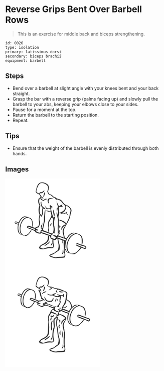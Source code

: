 # Reverse Grips Bent Over Barbell Rows
> This is an exercise for middle back and biceps strengthening.

``` 
id: 0026 
type: isolation 
primary: latissimus dorsi 
secondary: biceps brachii 
equipment: barbell 
``` 

## Steps

 - Bend over a barbell at slight angle with your knees bent and your back straight.
 - Grasp the bar with a reverse grip (palms facing up) and slowly pull the barbell to your abs, keeping your elbows close to your sides.
 - Pause for a moment at the top.
 - Return the barbell to the starting position.
 - Repeat.

## Tips

 - Ensure that the weight of the barbell is evenly distributed through both hands.

## Images

<svg width="227pt" height="300" viewBox="0 0 227 225" xmlns="http://www.w3.org/2000/svg"><g fill="#FFF"><path d="M0 0h227v225H0V0m80.58 11.54c-5.56 5.33-6.25 13.42-7.79 20.53 2.23 3.39 6.13 4.83 9.56 6.66.68 1.52 1.36 3.03 2.04 4.55-.82 1.28-1.63 2.56-2.44 3.85-.51.19-1.53.56-2.04.75-1.87 5.01-1.56 11.22 1.78 15.54-.31 3.59-2.16 6.89-2 10.54-.14 4.14.38 8.36 2.16 12.14-.48 3.28-1.18 6.53-1.46 9.83-.62 5.05 1.43 10.14.06 15.15-1.6 3.86-6.07 4.78-9.38 6.66-3.78-1.04-7.38-2.66-11.12-3.86-1.9-.55-3.91-1.67-5.92-.88-1.04.77-1.85 1.78-2.72 2.73.53.82 1.05 1.65 1.58 2.47 4.37 1.72 8.81 3.27 13.2 4.96 2.36 1.17 5.43 2.08 6.05 5.02 1.13.48 2.26.96 3.39 1.45 2.53 1.81 5.72 1.76 8.69 2.02l1.76-1.56c5.99 2.1 11.91 4.45 18.01 6.25 2.85 1.29 4.19 4.02 4.65 7.01 1.41.53 2.82 1.04 4.24 1.54 0 3.52-.74 7.18.5 10.58.89 2.42 1.32 4.96 1.56 7.53-.68.38-2.04 1.14-2.72 1.51-5.96-1.22-12.51-1.45-17.68 2.29l.58-1.56c-2.31 4.24-7.73.59-11.09-.12-.01-2.43 1.48-4.56 3.88-5.1 6.01-2.79 13.07-5.79 15.74-12.36 1.39-2.99.53-6.41.98-9.58-.71-.68-1.44-1.34-2.19-1.97-.28 4.32-.37 8.92-2.49 12.83-3.28 4.25-8.22 6.73-12.96 9.02-2.91 1.14-4.31 4.1-6.35 6.24.62 1.31 1.25 2.61 1.9 3.91 2.76.36 5.54 1.05 8.35.74 4.77-.51 9.31-2.53 14.16-2.49 2.66-.16 5.42.48 8.01-.36 1.93-.52 2.97-2.38 4.2-3.79-1.87-5.19-2.31-10.68-1.96-16.16 1.27.48 2.54.97 3.8 1.46 1.76-1.65 3.58-3.25 5.46-4.75.87 4.4 1.53 8.83 2.55 13.2 1.32 5.12.02 10.4-1.6 15.28-3.1 1.95-6.19 3.97-8.66 6.71-4.26 1.22-8.86 2.32-11.8 5.93 1.33 1.26 2.47 2.94 4.31 3.52 4.76 1.54 9.78 3.48 14.86 2.43 5.91-.87 11.97.04 17.83-1.45.55-1.47 1.29-2.88 1.67-4.41.22-3.42-1.48-6.58-1.49-9.98-.07-2.16-.06-4.32-.17-6.48.37-.24 1.12-.71 1.49-.95.56-8.93 1.06-18.71 6.67-26.12-.52-.61-1.02-1.22-1.52-1.84-.69 1.41-1.34 2.83-2.12 4.19-1.45.03-2.76-.65-4.08-1.15-1.1-6.44-3.7-13.05-2.23-19.59 4.66-11.93 14.25-21.89 15.74-35 .49-4.06 2.84-7.79 2.54-11.97-1.84-4.89-5.67-9.15-10.57-11.07-1.82-.88-3.87-1.31-5.53-2.49-3.76-3.17-5.89-7.91-9.91-10.8-3.05-1.45-6.3-2.41-9.55-3.29-1.57-1.78-3.65-2.86-5.91-3.51-2.83-.91-4.06-4.09-6.78-5.19-1.89-.84-3.84-1.5-5.77-2.21-.78-1.86-1.51-3.73-2.22-5.61 1.85-5.14 3.29-11.23-.15-16.06-5.66-4.96-14.91-8.12-21.58-3.31M44.46 90.66c-6.13 2.34-9.99 8.23-12.27 14.12-2.83-1.28-5.88-3.11-9.08-1.91 2.47 1.92 5.75 2.13 8.65 3.03-.24.63-.71 1.9-.94 2.53-2.24-.73-4.41-1.66-6.6-2.51l.76-1.38c-.77.12-2.31.34-3.08.45 1.33 3.64 5.77 3.57 8.81 4.96-1.72 5.4-1.28 11.22-.12 16.68 1.34 3.33 3.84 7.38 7.94 7.13 2.77 2.01 6.16 2.84 9.5 3.36 3.9.03 7.05-2.74 9.34-5.64 2.24-2.82 5.38-5.64 5.04-9.59-2.8 3.39-4.51 7.69-8.07 10.41-2.58 2.07-5.93 2.61-8.85 4.02-4.43-2.16-8.22-6.3-8.91-11.31-.55-4.3-.44-8.71.62-12.93 1.92-8.22 7.13-16.68 15.95-18.55 3.12.97 6.96 1.48 8.71 4.62 3.16 4.93 2.46 10.97 2.32 16.52l1.33.13c.49-5.12.82-10.53-1.2-15.39-.97-2.66-3.03-4.85-5.8-5.63-4.55-1.39-9.11-4.57-14.05-3.12m115.48 39.31c-4.35 1.28-7.52 4.73-10.63 7.82.53.64 1.07 1.27 1.61 1.9 3.49-5.69 9.9-9.68 16.7-9.38-3.22 2.27-7.32 3.24-10.06 6.25-4.57 3.83-6.67 9.49-9.09 14.74-2.06 6.37-2.83 13.44-.59 19.87.48 1.59 2.2 2.83 1.9 4.6-3.17-1.13-4.14-5.62-5.83-8.41-.48.63-.95 1.26-1.41 1.9 2.04 2.95 3.87 6.64 7.59 7.71 4.5 1.55 9.06 3.74 13.91 3.6 4.39-.12 6.85-4.19 10.19-6.4 3.53-2.22 5.45-6.07 8.39-8.92 2.56.96 5 2.24 7.62 3.02 2.12-.25 4.62-2.58 3.19-4.82-1.54-3.8-6.21-3.85-9.54-5.05 2.64-7.41 2.38-16.35-2.55-22.76-2.76-2.77-6.89-3.32-10.39-4.75-3.57-.83-7.38-2.14-11.01-.92m-56.92 22.98c-2.79 3.12-7.48 4.2-9.43 8.11 3.61-.79 6.41-3.32 9.39-5.34 1.87-1.19 3.17-3.14 3.5-5.33-1.64-.13-2.36 1.66-3.46 2.56m5.53 6.6c2.77.97 4.43-3.04 4.35-5.3l-1.66.06c-.83 1.78-1.89 3.45-2.69 5.24z"/><path d="M82.41 12.47c4.72-3.53 10.95-1.21 15.3 1.79 3.08 1.75 4.8 5.26 4.81 8.74.23 2.8-1.38 5.24-2.04 7.87.88 2.27 1.69 4.61 2.93 6.72 2.38 1.35 5.24 1.78 7.38 3.57 2.32 1.77 3.96 5.31 7.43 4.36.81 1.73 1.83 3.35 2.94 4.9 1.54-.12 3.09-.21 4.63-.3 4.4 1.7 8.46 4.22 11.02 8.3 2.35 3.75 8.56 6.18 6.71 11.48-1.44 6.39-7.43 9.86-13.26 11.57-1.46.97-1.61-1.17-1.75-2.09-.09-3.72.57-7.44.04-11.16 3.31-.77 6.67-.94 9.99-.09-.69-1.47-2.1-1.98-3.56-2.29.67-1.13 1.35-2.26 1.98-3.41-3.58-.37-6.07 2.47-8.76 4.32-.65-2.13-1.26-4.31-2.59-6.13-1.44-2.71-2.49-5.6-3.3-8.56 1.11 4.52 1.63 9.18 3.27 13.56 2.68 7.16-.52 14.71.74 22.06l-.64-.04c-.54-2.18-1.05-4.37-1.69-6.53l-1.3.1c-.28 6.44 3.28 12.36 3.46 18.78-.65 11.36-.71 22.75-.33 34.13-1.01 1.11-2 2.24-2.98 3.38-2.42-1.27-6-3.69-8.3-1.01 2.34 1.17 4.83 2.19 6.52 4.28-.53.85-1.05 1.71-1.58 2.56-.44.23-1.33.69-1.77.92-2.62-.74-5.14-1.76-7.6-2.91-.46-2.25-.23-4.52.34-6.72 1.3-1.15 4.94-1.14 4.36-3.45-2.2-.7-4.65.05-6.75-1.09-5.98-2.51-12.28-4.2-18.14-6.99 1.34-4.65 1.75-9.49 3.04-14.15 1.04-4.25 2.66-8.49 2.27-12.94-.29-7.14.95-14.26.69-21.35-2.99 4.69-1.78 10.22-3.02 15.37-.54 4.25-.04 8.57-.77 12.8-.84 5.05-2.31 9.98-2.98 15.07l-2.61-.3c1.38-4.03 2.55-8.27 2.14-12.58-.19 1.61-.42 3.21-.65 4.81-3.62 1.86-2.37 6.06-2.8 9.34 1.16.41 2.33.81 3.49 1.22-1.14 1.33-2.5 2.43-3.91 3.46-.54 1.9.17 5.69-2.82 5.38-3.54-.87-7.93-1.67-9.28-5.59 1.88-.21 4.09 1.19 5.77-.02.17-1.98-2.03-2.23-3.35-2.97.21-.65.62-1.95.83-2.6.89-1.5 3.02-1.17 4.48-1.73.94-3.03 1.97-6.04 2.7-9.14.79-3.11-1.26-6-1.24-9.09 0-3.53.91-6.98 1.73-10.38.57.83 1.7 2.51 2.26 3.35 1.9-.39 2.36-2.45 3.07-3.96 2.11-4.41 1.06-9.41 1.26-14.1.65-.5 1.31-.98 1.97-1.46.91.61 2.73 1.82 3.64 2.43.58-4.48-4.79-4.35-6.64-7.34-2.33-3.24-3.23-7.36-2.64-11.29l-1.84.52c-.26 3.89.87 7.67 2.1 11.31.52 1.58 2.07 2.38 3.52 2.96-.74.87-2.3 1.38-2.02 2.78-.16 5.24.72 10.77-2.16 15.48-.23-.68-.67-2.03-.9-2.71-.46-.28-1.38-.84-1.84-1.11-1.92-6.03-.92-12.44.29-18.5.78-2.56-1.12-4.72-1.84-7.03-1.16-3.75-.93-7.95.85-11.48.71.46 1.42.93 2.12 1.4.17.58.49 1.75.65 2.33l2.66-.16c.46.63 1.36 1.89 1.81 2.52.81-.15 2.44-.44 3.25-.59.16-.59.5-1.78.66-2.38 2.11-.3 4.38-.29 6.15-1.66-3.15-1.48-6.78-.33-8.39 2.74-1.85-1.43-5.12-1.71-5.28-4.54l-2.53.04c1.89-5.05 4.75.63 7.57 1.11-.6-1.53-1.34-3.06-2.81-3.92-2.68-1.66-3.92-4.66-5.7-7.11.27-.72.56-1.44.85-2.15 1.69-.29 3.85.49 5.23-.9 1.8-1.69 4.69-3.2 4.44-6.08-1.97 1.28-3.76 2.82-5.44 4.46-1.65.06-3.29.09-4.94.13-.65 1.06-1.31 2.1-1.98 3.14-2.5-1.44-6.41-2.51-6.77-5.9 2-6.09 3.15-13.08 8.15-17.56m10.62 21.36c-.21 3.61-2.02 6.87-2.32 10.46 3.46-2.56 3.96-7.05 4.28-11.02l-1.96.56M102 49.14c-1.64 3.78-.35 8.78 3.11 11.16-.38-1.58-.87-3.12-1.47-4.63.38-1.9.16-4.09 1.36-5.72 2.99-1.92 6.66-2.03 10.06-2.59-4.26-.7-9.67-1.5-13.06 1.78m4.73 13.84c.01 1.45.01 2.9-.01 4.35.42.84 1.26 2.51 1.67 3.35-2.93.15-6.19 1.41-8.97-.14-2.22-2.08-3.22-5.11-5.41-7.22.76 1.83 2.56 3.29 2.47 5.42-.29 2.62 2.57 3.42 4.32 4.56 2.25-.48 4.53-1.02 6.84-1.08 1.12 2 .51 4.33.57 6.49-3.31-1.18-6.74-2-10.18-2.7 2.32 3.35 6.53 3.42 10.16 3.48 1.02 3.08 2.22 6.21 2.2 9.5-1.65 3.43-3.05 7.02-5.37 10.07-3.97 5.42-2.33 12.57-1.71 18.73-.04 3.28-2.37 7.91 1.27 9.93.01-1.96-.03-3.93.25-5.88.29-2.25.44-4.54-.13-6.77.1-.32.32-.96.43-1.28-1.23-2.74-1.23-5.76-.76-8.68 2.11-3.28 3.99-6.71 5.43-10.34.61-.36 1.83-1.07 2.44-1.43.99 1.73 2.85 3.39 2.43 5.58-1.03 5.67-.64 11.5.53 17.12.96 4.43.25 8.96-1.05 13.24.99.73 1.9 1.56 2.71 2.49l1.47-2.98c-.07-.4-.19-1.21-.25-1.62 1.66-6.42-.89-12.89-1.64-19.25.45-5.7 1.19-11.35 3.13-16.76-.65.18-1.94.55-2.59.73.52-2.63 2.05-5.37.82-8.03-1.07-3.27-1.15-6.73-1.51-10.13-4.4 6.43 1.23 14.05.51 21.06-4.4-6.33-5.5-14.44-7.19-21.88.44-1.45.82-2.93 1.2-4.39.81 0 2.43.01 3.24.01-2.28-2.05-4.67-3.99-7.32-5.55m17.48 15.44c.13-3.12 1.89-6.36.97-9.4-3.2 2.21-2.35 6.39-.97 9.4m-16.54 31.6c.13 1.36.25 2.72.39 4.08 1.55-2.27 2.63-4.84 2.82-7.61-1.47.78-2.35 2.17-3.21 3.53z"/><path d="M145.12 63.93c4.66 2.78 10.58 6.14 11.08 12.15-.6 4.19-2.02 8.23-2.44 12.46-.91 6.87-5.15 12.5-7.54 18.85-4.3-5.68-11.26-8.19-18.08-9.13-.37-3.02-1.44-6.12-.43-9.13.62-2.14.65-4.38.42-6.58 1.92.23 3.85.47 5.78.69.11.36.34 1.07.45 1.42 3.64-.18 7.85.83 10.72-2.11 1.62 2.01 3.51 3.8 5.65 5.26-.8-2.1-2.23-3.84-4.61-4.27l2.41-1.81c-.57.19-1.71.58-2.28.77.47-.94 1.41-2.84 1.88-3.79-3.84 2.48-7.95 6.44-12.88 3.98 7.45-2.36 12.07-11.33 9.87-18.76zM38.33 97.45c3.05-3.76 7.87-6.4 12.82-5.56-8.74 2.87-13.51 11.61-15.7 19.98-1.41 5.26-.75 10.73-.05 16.04.5 2 1.75 3.71 2.65 5.54-.8-.34-2.4-1.01-3.2-1.35-1.13-3.72-3.4-7.15-3.48-11.14-.78-8.34 1.69-16.97 6.96-23.51zM128.14 99.31c5.4 1.56 10.14 4.57 14.75 7.69.93.85 1.66 1.86 2.19 3.02-3.82-1.21-6.18 2.29-8.68 4.44-2.65 2.21-2.41 5.96-1.74 9.01 1.05-2.02 1.52-4.29 2.63-6.27 1.83-2.28 4.21-4.05 6.35-6.03-1.49 4.92-6.4 8.42-6.2 13.87-.84 5.61 2.8 10.57 2.39 16.14-1.89-1.04-3.93-2.13-4.7-4.3l.2 2.27c-2.7-.84-5.38-1.76-8-2.82.01-2.37.01-4.73-.02-7.09 1 1.35 2.02 2.69 3.07 4.02-.24-1.74-.54-3.48-.87-5.2.21-1.3 2.71-5.21-.32-4.06-.44.79-1.33 2.38-1.77 3.18.91-4.77-.28-9.63.81-14.37-.39-4.49-.6-9-.09-13.5m.54 12.03c.52 2.65 1.05 5.3 1.12 8.01.86-1.46 1.7-2.92 2.55-4.39-1.2-1.23-2.4-2.46-3.67-3.62zM52.79 115.97l2.06-1.11c5.27 1.55 10.22 4.29 15.74 4.95.13 1.24.22 2.49.3 3.73-5.66-3.36-12.22-4.68-18.1-7.57zM74.44 117.82c.95.68 1.1 1.56.45 2.62-1.42-.57-1.57-1.44-.45-2.62zM86.35 124.46c7.59 3.85 16.27 5.08 23.66 9.33-1.91 1.03-3.99 1.08-5.94.2-5.83-1.69-11.22-4.82-17.25-5.77-.17-1.25-.34-2.5-.47-3.76zM165.58 133.6c7.16-3.64 16.97 2.49 17.2 10.47.27 4.66.1 9.34-.06 14-3.78-1.19-7.33-3.06-11.05-4.31-1.78 1.11-2.42 3.84-2.2 5.9 3.13 2.36 7.01 3.49 10.77 4.38-2.96 4.05-5.44 8.66-9.71 11.52-4.35 2.95-10.11 4.98-15.22 2.78-7.26-6.24-7.78-16.7-5.36-25.34 2.78-7.9 7.49-16.13 15.63-19.4zM124.43 140.46c1.09-.64 2.18-1.3 3.27-1.95 5.64 2.24 11.41 4.11 17.14 6.11-.16 1.04-.32 2.08-.47 3.12-6.72-2.22-13.35-4.69-19.94-7.28zM127.14 144.11c2.58.94 5.21 1.79 7.86 2.55.88.82 1.78 1.61 2.68 2.41-1.92 1.57-1.3 4-1.12 6.12.97-2.46 1.34-5.08 1.91-7.64 2.01 1.61 1.14 4.26 1.35 6.44-.4 5.7 1.13 11.4-.08 17.05-1.13 3.97 2.64 7.05 2.2 10.94.24 1.91-1 4.23-3.08 4.34-3.59.46-7.22.53-10.84.59-3.99.54-8.21 2.28-12.08.44-2.96-1.29-6.75-1.53-8.66-4.46 2.68-.91 5.57-1.21 8.15-2.38 3.88-2.84 8.06-5.25 11.94-8.1 2.97-1.56 2.92-5.52 3.14-8.43.52-6.91-3.76-12.97-3.37-19.87m10.16 27.03c0 1.67.02 3.34.06 5.01-.98 1.55-1.83 3.19-2.14 5.02 1.7-.99 3.24-2.31 4.11-4.12.53-2.19-.92-4.17-2.03-5.91z"/><path d="M170.37 156.29c4.54.11 8.58 3.18 13.02 4.17 3.18 1.13 8.47.84 8.51 5.49-1.9-.1-3.78-.44-5.47-1.33-5.39-2.59-11.16-4.26-16.61-6.69.14-.41.42-1.23.55-1.64z"/></g><g fill="#333"><path d="M80.58 11.54c6.67-4.81 15.92-1.65 21.58 3.31 3.44 4.83 2 10.92.15 16.06.71 1.88 1.44 3.75 2.22 5.61 1.93.71 3.88 1.37 5.77 2.21 2.72 1.1 3.95 4.28 6.78 5.19 2.26.65 4.34 1.73 5.91 3.51 3.25.88 6.5 1.84 9.55 3.29 4.02 2.89 6.15 7.63 9.91 10.8 1.66 1.18 3.71 1.61 5.53 2.49 4.9 1.92 8.73 6.18 10.57 11.07.3 4.18-2.05 7.91-2.54 11.97-1.49 13.11-11.08 23.07-15.74 35-1.47 6.54 1.13 13.15 2.23 19.59 1.32.5 2.63 1.18 4.08 1.15.78-1.36 1.43-2.78 2.12-4.19.5.62 1 1.23 1.52 1.84-5.61 7.41-6.11 17.19-6.67 26.12-.37.24-1.12.71-1.49.95.11 2.16.1 4.32.17 6.48.01 3.4 1.71 6.56 1.49 9.98-.38 1.53-1.12 2.94-1.67 4.41-5.86 1.49-11.92.58-17.83 1.45-5.08 1.05-10.1-.89-14.86-2.43-1.84-.58-2.98-2.26-4.31-3.52 2.94-3.61 7.54-4.71 11.8-5.93 2.47-2.74 5.56-4.76 8.66-6.71 1.62-4.88 2.92-10.16 1.6-15.28-1.02-4.37-1.68-8.8-2.55-13.2-1.88 1.5-3.7 3.1-5.46 4.75-1.26-.49-2.53-.98-3.8-1.46-.35 5.48.09 10.97 1.96 16.16-1.23 1.41-2.27 3.27-4.2 3.79-2.59.84-5.35.2-8.01.36-4.85-.04-9.39 1.98-14.16 2.49-2.81.31-5.59-.38-8.35-.74-.65-1.3-1.28-2.6-1.9-3.91 2.04-2.14 3.44-5.1 6.35-6.24 4.74-2.29 9.68-4.77 12.96-9.02 2.12-3.91 2.21-8.51 2.49-12.83.75.63 1.48 1.29 2.19 1.97-.45 3.17.41 6.59-.98 9.58-2.67 6.57-9.73 9.57-15.74 12.36-2.4.54-3.89 2.67-3.88 5.1 3.36.71 8.78 4.36 11.09.12l-.58 1.56c5.17-3.74 11.72-3.51 17.68-2.29.68-.37 2.04-1.13 2.72-1.51-.24-2.57-.67-5.11-1.56-7.53-1.24-3.4-.5-7.06-.5-10.58-1.42-.5-2.83-1.01-4.24-1.54-.46-2.99-1.8-5.72-4.65-7.01-6.1-1.8-12.02-4.15-18.01-6.25l-1.76 1.56c-2.97-.26-6.16-.21-8.69-2.02-1.13-.49-2.26-.97-3.39-1.45-.62-2.94-3.69-3.85-6.05-5.02-4.39-1.69-8.83-3.24-13.2-4.96-.53-.82-1.05-1.65-1.58-2.47.87-.95 1.68-1.96 2.72-2.73 2.01-.79 4.02.33 5.92.88 3.74 1.2 7.34 2.82 11.12 3.86 3.31-1.88 7.78-2.8 9.38-6.66 1.37-5.01-.68-10.1-.06-15.15.28-3.3.98-6.55 1.46-9.83-1.78-3.78-2.3-8-2.16-12.14-.16-3.65 1.69-6.95 2-10.54-3.34-4.32-3.65-10.53-1.78-15.54.51-.19 1.53-.56 2.04-.75.81-1.29 1.62-2.57 2.44-3.85-.68-1.52-1.36-3.03-2.04-4.55-3.43-1.83-7.33-3.27-9.56-6.66 1.54-7.11 2.23-15.2 7.79-20.53m1.83.93c-5 4.48-6.15 11.47-8.15 17.56.36 3.39 4.27 4.46 6.77 5.9.67-1.04 1.33-2.08 1.98-3.14 1.65-.04 3.29-.07 4.94-.13 1.68-1.64 3.47-3.18 5.44-4.46.25 2.88-2.64 4.39-4.44 6.08-1.38 1.39-3.54.61-5.23.9-.29.71-.58 1.43-.85 2.15 1.78 2.45 3.02 5.45 5.7 7.11 1.47.86 2.21 2.39 2.81 3.92-2.82-.48-5.68-6.16-7.57-1.11l2.53-.04c.16 2.83 3.43 3.11 5.28 4.54 1.61-3.07 5.24-4.22 8.39-2.74-1.77 1.37-4.04 1.36-6.15 1.66-.16.6-.5 1.79-.66 2.38-.81.15-2.44.44-3.25.59-.45-.63-1.35-1.89-1.81-2.52l-2.66.16c-.16-.58-.48-1.75-.65-2.33-.7-.47-1.41-.94-2.12-1.4-1.78 3.53-2.01 7.73-.85 11.48.72 2.31 2.62 4.47 1.84 7.03-1.21 6.06-2.21 12.47-.29 18.5.46.27 1.38.83 1.84 1.11.23.68.67 2.03.9 2.71 2.88-4.71 2-10.24 2.16-15.48-.28-1.4 1.28-1.91 2.02-2.78-1.45-.58-3-1.38-3.52-2.96-1.23-3.64-2.36-7.42-2.1-11.31l1.84-.52c-.59 3.93.31 8.05 2.64 11.29 1.85 2.99 7.22 2.86 6.64 7.34-.91-.61-2.73-1.82-3.64-2.43-.66.48-1.32.96-1.97 1.46-.2 4.69.85 9.69-1.26 14.1-.71 1.51-1.17 3.57-3.07 3.96-.56-.84-1.69-2.52-2.26-3.35-.82 3.4-1.73 6.85-1.73 10.38-.02 3.09 2.03 5.98 1.24 9.09-.73 3.1-1.76 6.11-2.7 9.14-1.46.56-3.59.23-4.48 1.73-.21.65-.62 1.95-.83 2.6 1.32.74 3.52.99 3.35 2.97-1.68 1.21-3.89-.19-5.77.02 1.35 3.92 5.74 4.72 9.28 5.59 2.99.31 2.28-3.48 2.82-5.38 1.41-1.03 2.77-2.13 3.91-3.46-1.16-.41-2.33-.81-3.49-1.22.43-3.28-.82-7.48 2.8-9.34.23-1.6.46-3.2.65-4.81.41 4.31-.76 8.55-2.14 12.58l2.61.3c.67-5.09 2.14-10.02 2.98-15.07.73-4.23.23-8.55.77-12.8 1.24-5.15.03-10.68 3.02-15.37.26 7.09-.98 14.21-.69 21.35.39 4.45-1.23 8.69-2.27 12.94-1.29 4.66-1.7 9.5-3.04 14.15 5.86 2.79 12.16 4.48 18.14 6.99 2.1 1.14 4.55.39 6.75 1.09.58 2.31-3.06 2.3-4.36 3.45-.57 2.2-.8 4.47-.34 6.72 2.46 1.15 4.98 2.17 7.6 2.91.44-.23 1.33-.69 1.77-.92.53-.85 1.05-1.71 1.58-2.56-1.69-2.09-4.18-3.11-6.52-4.28 2.3-2.68 5.88-.26 8.3 1.01.98-1.14 1.97-2.27 2.98-3.38-.38-11.38-.32-22.77.33-34.13-.18-6.42-3.74-12.34-3.46-18.78l1.3-.1c.64 2.16 1.15 4.35 1.69 6.53l.64.04c-1.26-7.35 1.94-14.9-.74-22.06-1.64-4.38-2.16-9.04-3.27-13.56.81 2.96 1.86 5.85 3.3 8.56 1.33 1.82 1.94 4 2.59 6.13 2.69-1.85 5.18-4.69 8.76-4.32-.63 1.15-1.31 2.28-1.98 3.41 1.46.31 2.87.82 3.56 2.29-3.32-.85-6.68-.68-9.99.09.53 3.72-.13 7.44-.04 11.16.14.92.29 3.06 1.75 2.09 5.83-1.71 11.82-5.18 13.26-11.57 1.85-5.3-4.36-7.73-6.71-11.48-2.56-4.08-6.62-6.6-11.02-8.3-1.54.09-3.09.18-4.63.3-1.11-1.55-2.13-3.17-2.94-4.9-3.47.95-5.11-2.59-7.43-4.36-2.14-1.79-5-2.22-7.38-3.57-1.24-2.11-2.05-4.45-2.93-6.72.66-2.63 2.27-5.07 2.04-7.87-.01-3.48-1.73-6.99-4.81-8.74-4.35-3-10.58-5.32-15.3-1.79m62.71 51.46c2.2 7.43-2.42 16.4-9.87 18.76 4.93 2.46 9.04-1.5 12.88-3.98-.47.95-1.41 2.85-1.88 3.79.57-.19 1.71-.58 2.28-.77l-2.41 1.81c2.38.43 3.81 2.17 4.61 4.27-2.14-1.46-4.03-3.25-5.65-5.26-2.87 2.94-7.08 1.93-10.72 2.11-.11-.35-.34-1.06-.45-1.42-1.93-.22-3.86-.46-5.78-.69.23 2.2.2 4.44-.42 6.58-1.01 3.01.06 6.11.43 9.13 6.82.94 13.78 3.45 18.08 9.13 2.39-6.35 6.63-11.98 7.54-18.85.42-4.23 1.84-8.27 2.44-12.46-.5-6.01-6.42-9.37-11.08-12.15m-16.98 35.38c-.51 4.5-.3 9.01.09 13.5-1.09 4.74.1 9.6-.81 14.37.44-.8 1.33-2.39 1.77-3.18 3.03-1.15.53 2.76.32 4.06.33 1.72.63 3.46.87 5.2-1.05-1.33-2.07-2.67-3.07-4.02.03 2.36.03 4.72.02 7.09 2.62 1.06 5.3 1.98 8 2.82l-.2-2.27c.77 2.17 2.81 3.26 4.7 4.3.41-5.57-3.23-10.53-2.39-16.14-.2-5.45 4.71-8.95 6.2-13.87-2.14 1.98-4.52 3.75-6.35 6.03-1.11 1.98-1.58 4.25-2.63 6.27-.67-3.05-.91-6.8 1.74-9.01 2.5-2.15 4.86-5.65 8.68-4.44a9.266 9.266 0 0 0-2.19-3.02c-4.61-3.12-9.35-6.13-14.75-7.69m-75.35 16.66c5.88 2.89 12.44 4.21 18.1 7.57-.08-1.24-.17-2.49-.3-3.73-5.52-.66-10.47-3.4-15.74-4.95l-2.06 1.11m21.65 1.85c-1.12 1.18-.97 2.05.45 2.62.65-1.06.5-1.94-.45-2.62m11.91 6.64c.13 1.26.3 2.51.47 3.76 6.03.95 11.42 4.08 17.25 5.77 1.95.88 4.03.83 5.94-.2-7.39-4.25-16.07-5.48-23.66-9.33m38.08 16c6.59 2.59 13.22 5.06 19.94 7.28.15-1.04.31-2.08.47-3.12-5.73-2-11.5-3.87-17.14-6.11-1.09.65-2.18 1.31-3.27 1.95m2.71 3.65c-.39 6.9 3.89 12.96 3.37 19.87-.22 2.91-.17 6.87-3.14 8.43-3.88 2.85-8.06 5.26-11.94 8.1-2.58 1.17-5.47 1.47-8.15 2.38 1.91 2.93 5.7 3.17 8.66 4.46 3.87 1.84 8.09.1 12.08-.44 3.62-.06 7.25-.13 10.84-.59 2.08-.11 3.32-2.43 3.08-4.34.44-3.89-3.33-6.97-2.2-10.94 1.21-5.65-.32-11.35.08-17.05-.21-2.18.66-4.83-1.35-6.44-.57 2.56-.94 5.18-1.91 7.64-.18-2.12-.8-4.55 1.12-6.12-.9-.8-1.8-1.59-2.68-2.41-2.65-.76-5.28-1.61-7.86-2.55z"/><path d="M93.03 33.83l1.96-.56c-.32 3.97-.82 8.46-4.28 11.02.3-3.59 2.11-6.85 2.32-10.46zM102 49.14c3.39-3.28 8.8-2.48 13.06-1.78-3.4.56-7.07.67-10.06 2.59-1.2 1.63-.98 3.82-1.36 5.72.6 1.51 1.09 3.05 1.47 4.63-3.46-2.38-4.75-7.38-3.11-11.16zM106.73 62.98c2.65 1.56 5.04 3.5 7.32 5.55-.81 0-2.43-.01-3.24-.01-.38 1.46-.76 2.94-1.2 4.39 1.69 7.44 2.79 15.55 7.19 21.88.72-7.01-4.91-14.63-.51-21.06.36 3.4.44 6.86 1.51 10.13 1.23 2.66-.3 5.4-.82 8.03.65-.18 1.94-.55 2.59-.73-1.94 5.41-2.68 11.06-3.13 16.76.75 6.36 3.3 12.83 1.64 19.25.06.41.18 1.22.25 1.62l-1.47 2.98a16.83 16.83 0 0 0-2.71-2.49c1.3-4.28 2.01-8.81 1.05-13.24-1.17-5.62-1.56-11.45-.53-17.12.42-2.19-1.44-3.85-2.43-5.58-.61.36-1.83 1.07-2.44 1.43-1.44 3.63-3.32 7.06-5.43 10.34-.47 2.92-.47 5.94.76 8.68-.11.32-.33.96-.43 1.28.57 2.23.42 4.52.13 6.77-.28 1.95-.24 3.92-.25 5.88-3.64-2.02-1.31-6.65-1.27-9.93-.62-6.16-2.26-13.31 1.71-18.73 2.32-3.05 3.72-6.64 5.37-10.07.02-3.29-1.18-6.42-2.2-9.5-3.63-.06-7.84-.13-10.16-3.48 3.44.7 6.87 1.52 10.18 2.7-.06-2.16.55-4.49-.57-6.49-2.31.06-4.59.6-6.84 1.08-1.75-1.14-4.61-1.94-4.32-4.56.09-2.13-1.71-3.59-2.47-5.42 2.19 2.11 3.19 5.14 5.41 7.22 2.78 1.55 6.04.29 8.97.14-.41-.84-1.25-2.51-1.67-3.35.02-1.45.02-2.9.01-4.35zM124.21 78.42c-1.38-3.01-2.23-7.19.97-9.4.92 3.04-.84 6.28-.97 9.4zM44.46 90.66c4.94-1.45 9.5 1.73 14.05 3.12 2.77.78 4.83 2.97 5.8 5.63 2.02 4.86 1.69 10.27 1.2 15.39l-1.33-.13c.14-5.55.84-11.59-2.32-16.52-1.75-3.14-5.59-3.65-8.71-4.62-8.82 1.87-14.03 10.33-15.95 18.55-1.06 4.22-1.17 8.63-.62 12.93.69 5.01 4.48 9.15 8.91 11.31 2.92-1.41 6.27-1.95 8.85-4.02 3.56-2.72 5.27-7.02 8.07-10.41.34 3.95-2.8 6.77-5.04 9.59-2.29 2.9-5.44 5.67-9.34 5.64-3.34-.52-6.73-1.35-9.5-3.36-4.1.25-6.6-3.8-7.94-7.13-1.16-5.46-1.6-11.28.12-16.68-3.04-1.39-7.48-1.32-8.81-4.96.77-.11 2.31-.33 3.08-.45l-.76 1.38c2.19.85 4.36 1.78 6.6 2.51.23-.63.7-1.9.94-2.53-2.9-.9-6.18-1.11-8.65-3.03 3.2-1.2 6.25.63 9.08 1.91 2.28-5.89 6.14-11.78 12.27-14.12m-6.13 6.79c-5.27 6.54-7.74 15.17-6.96 23.51.08 3.99 2.35 7.42 3.48 11.14.8.34 2.4 1.01 3.2 1.35-.9-1.83-2.15-3.54-2.65-5.54-.7-5.31-1.36-10.78.05-16.04 2.19-8.37 6.96-17.11 15.7-19.98-4.95-.84-9.77 1.8-12.82 5.56z"/><path d="M107.67 110.02c.86-1.36 1.74-2.75 3.21-3.53-.19 2.77-1.27 5.34-2.82 7.61-.14-1.36-.26-2.72-.39-4.08zM128.68 111.34c1.27 1.16 2.47 2.39 3.67 3.62-.85 1.47-1.69 2.93-2.55 4.39-.07-2.71-.6-5.36-1.12-8.01zM159.94 129.97c3.63-1.22 7.44.09 11.01.92 3.5 1.43 7.63 1.98 10.39 4.75 4.93 6.41 5.19 15.35 2.55 22.76 3.33 1.2 8 1.25 9.54 5.05 1.43 2.24-1.07 4.57-3.19 4.82-2.62-.78-5.06-2.06-7.62-3.02-2.94 2.85-4.86 6.7-8.39 8.92-3.34 2.21-5.8 6.28-10.19 6.4-4.85.14-9.41-2.05-13.91-3.6-3.72-1.07-5.55-4.76-7.59-7.71.46-.64.93-1.27 1.41-1.9 1.69 2.79 2.66 7.28 5.83 8.41.3-1.77-1.42-3.01-1.9-4.6-2.24-6.43-1.47-13.5.59-19.87 2.42-5.25 4.52-10.91 9.09-14.74 2.74-3.01 6.84-3.98 10.06-6.25-6.8-.3-13.21 3.69-16.7 9.38-.54-.63-1.08-1.26-1.61-1.9 3.11-3.09 6.28-6.54 10.63-7.82m5.64 3.63c-8.14 3.27-12.85 11.5-15.63 19.4-2.42 8.64-1.9 19.1 5.36 25.34 5.11 2.2 10.87.17 15.22-2.78 4.27-2.86 6.75-7.47 9.71-11.52-3.76-.89-7.64-2.02-10.77-4.38-.22-2.06.42-4.79 2.2-5.9 3.72 1.25 7.27 3.12 11.05 4.31.16-4.66.33-9.34.06-14-.23-7.98-10.04-14.11-17.2-10.47m4.79 22.69c-.13.41-.41 1.23-.55 1.64 5.45 2.43 11.22 4.1 16.61 6.69 1.69.89 3.57 1.23 5.47 1.33-.04-4.65-5.33-4.36-8.51-5.49-4.44-.99-8.48-4.06-13.02-4.17zM103.02 152.95c1.1-.9 1.82-2.69 3.46-2.56-.33 2.19-1.63 4.14-3.5 5.33-2.98 2.02-5.78 4.55-9.39 5.34 1.95-3.91 6.64-4.99 9.43-8.11zM108.55 159.55c.8-1.79 1.86-3.46 2.69-5.24l1.66-.06c.08 2.26-1.58 6.27-4.35 5.3zM137.3 171.14c1.11 1.74 2.56 3.72 2.03 5.91-.87 1.81-2.41 3.13-4.11 4.12.31-1.83 1.16-3.47 2.14-5.02-.04-1.67-.06-3.34-.06-5.01z"/></g></svg>
<svg width="227pt" height="300" viewBox="0 0 227 225" xmlns="http://www.w3.org/2000/svg"><g fill="#FFF"><path d="M0 0h227v225H0V0m80.04 12c-5.12 5.41-5.76 13.14-7.33 20.05 2.15 3.41 6.12 4.58 9.29 6.73 1.36 2.12 2.21 4.52 3.5 6.69 2.03-3-1.1-5.81-2.63-8.2.29-.69.59-1.38.9-2.06 1.72-.27 3.86.43 5.28-.93 1.91-1.63 4.59-3.26 4.38-6.15-2.01 1.31-3.85 2.85-5.59 4.5-1.6.06-3.21.11-4.82.15-.67 1.05-1.34 2.08-2.04 3.1-2.77-1.26-5.64-2.75-6.99-5.65 2.25-4.97 2.84-10.63 6.09-15.14 1.62-2.79 4.76-4.29 7.9-4.45 4.61.43 9.13 2.58 12.32 5.92 3.48 4.3 2.21 10.23-.25 14.68.97.52 1.94 1.03 2.91 1.54 2.34 1.47 4.9 2.52 7.37 3.75-2.51 1.52-5.19 3.05-6.55 5.78 2.83-1.44 5.48-3.22 8.38-4.55-.68-.54-2.02-1.63-2.7-2.17 2.6-.97 4.76 1.01 7.05 1.87 2.7 1.01 5.64 1.12 8.44 1.76-.98.91-1.96 1.81-2.95 2.71-.34.51-1.02 1.54-1.36 2.06 1.17 1.07 2.33 4.45 4.28 3-.78-1.69-1.77-3.28-2.64-4.92 1.65-.56 3.29-1.15 4.88-1.87 4.04.91 7.8 2.62 11.39 4.65.75-.59 1.51-1.17 2.26-1.75-7.06-3.57-14.65-6.13-22.61-6.53-4.33-2.93-9.51-3.84-14.63-4.18-.29-.45-.85-1.37-1.14-1.82 1.27-4.07 2.92-8.53 1.17-12.73-.75-3.92-4.83-5.5-7.99-7.11C90.74 8.54 84.2 8.17 80.04 12m13.01 21.81c-.34 3.3-1.67 6.37-2.46 9.56.92.63 1.58.37 1.97-.76 1.87-2.76 2.16-6.16 2.5-9.37-.5.14-1.51.42-2.01.57m-41.61 3.82c-6.1 2.35-10 8.22-12.28 14.09-2.79-1.35-5.88-3.01-9.06-1.88 2.38 1.94 5.61 2.17 8.44 3.11-.27.87-.53 1.73-.79 2.59-2.17-.95-4.37-1.85-6.56-2.74l.84-1.2c-.74.07-2.22.22-2.96.3.18.57.54 1.7.71 2.27 2.67.99 5.34 1.95 7.93 3.11-1.51 4.03-1.43 8.36-.91 12.57.24 4.03 2.29 8.17 5.8 10.29 3.46.84 6.42 2.82 9.51 4.47 3.07-.39 6.38-.65 8.92-2.62 3.53-2.79 5.93-6.65 8.62-10.19l.12-2.86c2.39.86 4.76 1.78 7.14 2.68-.04 1.52-.11 3.03-.18 4.54 3.26 2 6.44 4.47 10.26 5.25 2.58.46 4.72-1.17 6.4-2.9-2-1.83-3.79-.18-5.47 1.08-3.68-1.17-7.71-2.18-10.19-5.43 1.96.18 3.89.52 5.79 1.01.43-.49.85-.98 1.27-1.47-1.69-.64-3.42-1.17-5.07-1.93-2.06-2.8 2.32-3.48 4.28-3.46 3.67.35 6.28-5.01 9.73-1.73.16-.53.35-1.04.46-1.58-2.31-2.1-4.71-4.11-6.84-6.4-.96-3.58-1.49-7.25-2.36-10.84-1.23-2.27-3.16-4.31-2.81-7.09l-3.04.16c.95 3.53 3.62 6.45 3.76 10.2.23 2.9 1.39 5.6 3.01 7.98-.02.87-.07 2.59-.1 3.45 1.22.14 2.44.29 3.65.47-2.24 3.69-6.72 2.87-10.4 3.44-5.1-2.67-10.67-4.3-16.07-6.22-2.92-1.21-5.61 2.64-3.45 4.99 2.75 1.02 5.36 2.39 8.19 3.19.17.51.52 1.53.69 2.04-2.46 3.21-4.35 7.01-7.75 9.36-2.22 1.64-4.98 2.15-7.56 2.92-2.5-1.22-5.44-2.13-7.03-4.6-3.55-5.18-3.21-12.02-2.06-17.91 1.75-8.58 6.96-17.69 16.21-19.57 3.08 1.02 6.93 1.49 8.61 4.66 3 4.79 2.65 10.61 1.82 15.95.47.25 1.4.74 1.87.99.51-4.42.69-8.96-.33-13.33-.89-3.48-2.9-7.09-6.62-8.08-4.57-1.43-9.18-4.6-14.14-3.13m77.17 5.33c.85 4.71 6.93 4.45 10.36 3.03-3.39-1.25-7.04-1.55-10.36-3.03m-40.35 7.37c.38.04 1.14.1 1.52.13 1.4-4.05 7.63-2.27 8.44-6.56-3.57 1.57-9.02 1.83-9.96 6.43m57.38-2.9c.18.64.54 1.92.72 2.57-1.7 4.97-1.47 10.28-2.45 15.38-1.68 5.43-3.73 10.88-7.23 15.42-2.31 2.71-.83 6.94-3.62 9.44-.66-.79-1.32-1.57-1.98-2.36-1.93-.49-3.89-1.22-5.92-.84 1.52 1.43 3.14 2.75 4.79 4.02-.6.6-1.21 1.21-1.81 1.82-3.36-1.21-7.04-2.16-9.36-5.1-.34-1.54-.16-3.13-.23-4.68 1.05-.7 3.16-2.11 4.22-2.82-1.28.03-3.83.08-5.1.11-4.48-2.28-9.12-4.23-13.74-6.18-.38.74-.71 1.49-.99 2.27 5.09 1.03 9.95 2.9 14.91 4.39-.6.4-1.79 1.21-2.38 1.62-8.09-2.71-16.21-5.37-24.19-8.4 3.62-1.64 6.94 1.36 10.47 1.64.19-.64.58-1.92.77-2.56l-1 .59c-.91-.37-2.72-1.11-3.63-1.49.51-.3 1.53-.91 2.04-1.22-1.37-.71-2.71-1.48-4.13-2.09l-.24 2.53c-2.68-.37-4.78 1.15-6.18 3.3 1.51 1.36 3.04 2.7 4.55 4.06 3.58-.91 7.34-.27 10.49 1.63 3.37 2.08 7.17 3.22 10.98 4.19-.38 1.1-.78 2.2-1.22 3.28l-.97-1.28c-2.57 2.6-5.43 5.37-6.08 9.15-1.5 2.33-3.37 4.52-4.19 7.21-.86 4.71-.46 9.53.3 14.21-1.1 8.87-.46 17.88-1.64 26.74-.8 7.21-8.08 10.64-13.82 13.51-3.23 1.19-5.03 4.2-7.19 6.67.61 1.32 1.24 2.64 1.88 3.96 2.52.32 5.03 1.01 7.6.92 5.4-.54 10.53-2.84 16.02-2.66 2.59-.03 5.34.48 7.79-.65 1.44-.82 2.36-2.28 3.43-3.5-3.21-9.36-2.53-19.72.35-29.08 1.65-6.92 0-14.05.21-21.05 1.38-2.59 4.4-3.83 6.38-5.96-.32.54-.97 1.62-1.29 2.16-.7 5.86-2.32 11.83-.8 17.71 2.65 9.46 2.07 19.45 4.76 28.91 1.9 5.39.21 11.05-1.45 16.26-3.07 1.97-6.14 4-8.64 6.69-3.97 1.48-9.26 1.97-11.46 6.1.94 1.47 2.19 2.89 3.91 3.44 4.44 1.44 9.03 3.28 13.79 2.63 6.31-1.17 12.81-.02 19.08-1.65 3.66-5.81-.53-12.24.01-18.42.1-5.65-.29-11.33.72-16.92.79-4.76.43-9.63-.94-14.25-.62 1.25-1.51 2.48-1.44 3.95-.78 10.33-1.39 20.76-.48 31.1 1.04 3.78 3.9 9.23-.09 12.21-5.58 1.02-11.34.35-16.9 1.67-5.11 1.42-9.97-1.58-14.65-3.25-.12-.4-.36-1.19-.47-1.58 2.43-1.08 5.16-1.28 7.57-2.39 4.48-3.24 9.36-5.94 13.66-9.45 2.73-6.41 1.13-13.59-1.13-19.88-1.61-9.06-1.27-18.55-4.62-27.26-1.12-6.11 2.88-11.63 2.35-17.79-.42-.61-1.27-1.83-1.69-2.44l3.02-.44 1.38-4.05c5.57 2.01 10.53 5.23 15.4 8.54-2.79 2.54-5.8 4.88-8.35 7.67-1.88 2.31-1.4 5.46-.84 8.15 1.18-2.19 1.58-4.76 3.04-6.8 1.78-1.99 3.84-3.7 5.83-5.46-1.26 3.57-3.83 6.42-5.46 9.79-2.2 6.28.83 12.5 1.86 18.63.64-.6 1.29-1.21 1.94-1.81-.96-5.77-3.62-12.09-.81-17.75 2.03-4.04 4.02-8.11 5.3-12.46-4.1-5.92-11.16-8.46-18-9.49.27-1.7.49-3.4.71-5.1l.26 1.2c1.39-1.19 2.87-2.27 4.44-3.2 5.48 2.56 11.21 4.53 16.87 6.67-2.65 3.97-2.14 8.84-1.96 13.35.49 5.41 3.44 10.87 8.48 13.27-2.38-3.22-4.82-6.44-6.31-10.2-.67-6.78 0-13.8 2.66-20.12 3.47-8.45 10.56-16.38 20.24-17.03l.06 1.43c-8.8 2.06-15.21 10.23-17.45 18.69-.34.3-1.02.89-1.37 1.19-1.16 6.46-2.52 13.34-.15 19.71 1.37 3.85 4.51 6.63 7.63 9.1 4.82.92 10.77 1.44 14.52-2.36 4.1-3.88 10.15-6.77 10.97-13 4.27 1.22 8.33 3.06 12.41 4.79 1.65-1.82 3.92-5.26 1.18-7.16-3.53-2-7.85-2.11-11.27-4.41-5.3-1.27-10-4.26-15.36-5.34-.78.6-1.56 1.2-2.33 1.8.05 1.46.12 2.92.21 4.39 4.99 1.65 9.66 4.18 14.78 5.48-1.76 1.66-3.16 3.63-4.55 5.59-3.1 4.35-7.68 7.79-12.95 8.94-4.34.38-9.62-1.01-11.62-5.28-4.45-7.59-2.98-17.06.19-24.83 3.15-7.05 8.43-14.02 16.3-15.93 3.16-1.2 6.41.59 9.19 2 3.85 1.99 5.25 6.4 6.19 10.32.41-.53 1.24-1.58 1.65-2.1-1.13-3.58-2.63-7.79-6.34-9.43-4.38-1.76-8.76-3.82-13.53-4.26-4.88-.81-9.35 2.2-12.76 5.36.81-7.79-4.75-15.62-12.14-17.89-.13-4.66 1-9.2 1.41-13.8-.11-3.99-3.9-5.75-7.19-6.74-.89 2.63 2.51 3.16 4.21 4.12m-35.54 5.19c-3.49.06-6.68-1.58-9.94-2.59 3.31 4.68 9.46 3.94 14.42 4.39 5.01 3.14 11.75 5.75 17.02 1.58-1.05 3.79-1.97 7.64-1.89 11.61l2.22-1.56c.35-3.64 1.16-7.21 1.3-10.87 1.53-.09 3.06-.2 4.59-.33-.02 1.32-.03 2.63-.01 3.95 3.41-1.3 2.27-5.29 2.6-8.08l-1.62-.04c-.03.64-.1 1.92-.14 2.56-4.61.49-9.45.23-13.5-2.28l-1 .8c1.59 1.09 3.21 2.15 4.85 3.17-4.41 1.84-9.04.45-13.07-1.65 2.07-1.46 4.12-2.95 5.91-4.76-4.4-.23-7.62 3.25-11.74 4.1m-17.21 4.05c.95 3.13 2.03 6.26 3.76 9.05 2.21 3.01 6.1 3.82 9.63 3.67.07.97.19 2.91.26 3.88.01-1.48 0-2.95-.01-4.42 1.6.06 3.2.16 4.8.29 2.44-2.47 5.69-6.5 3.14-9.95-1.22 2.38-1.23 5.87-3.91 7.14-3.57.94-7.81 1.28-11.03-.82-2.55-2.67-4.08-6.15-6.64-8.84m28.18 4.86c-.69 2.3-1.49 4.57-2.37 6.8.8.04 1.61.08 2.42.13.67-2.29 1.28-4.6 1.77-6.94-.46 0-1.37.01-1.82.01m3.61 1.87c-1.08.92-.26 3.99 1.36 2.74 1.19-.92.25-4-1.36-2.74m4.91 4.27c.2.79.6 2.39.8 3.18-1.48 3.82-4.26 7.08-7.56 9.48 2.28.69 4.58 1.27 6.87 1.92-.48-.78-1.45-2.33-1.93-3.11 2.35-3.43 5.1-6.92 4.96-11.34-1.05-.04-2.1-.09-3.14-.13m.33 17.76c1.15.52 2.75-.25 3.23-1.38-.5-1.6-3.86-.08-3.23 1.38m60.66 6.67c-.53 4.14-.14 8.38-.27 12.56 3.34-3.86 2.21-9.41 1.81-14.05l-1.54 1.49m-63.6 18.66c1.55 2.77 3.28 5.55 2.65 8.9.92-1.54 1.83-3.09 2.73-4.64-1.42-1.85-2.9-3.88-5.38-4.26m.49 18.14c.39 1.78 1.79 3.09 2.88 4.48a67.67 67.67 0 0 0-.78-5.3c.51-1.54.98-3.1 1.42-4.67-2.63.34-3.58 3.18-3.52 5.49m9.19 26.37c2.52-6.01.78-12.82-1.35-18.68 1.25 6.15.44 12.48 1.35 18.68m-6.94-10.74c.41 1.53 1.54 2.75 2.37 4.07.05-3.7 0-7.4-.34-11.09-.85 2.27-2.43 4.48-2.03 7.02m7.45 26.6c.03 1.67.08 3.34.14 5.01-.95 1.55-1.74 3.18-2.25 4.93 4.45-1.23 5.72-6.99 2.11-9.94z"/><path d="M45.37 44.44c2.93-3.64 7.41-5.98 12.15-5.74-9.98 4.65-15.36 15.7-15.96 26.28.04 5.39.08 11.14 3.58 15.59l-3.24-1.52c-1.25-3.65-3.31-7.13-3.5-11.07-.79-8.34 1.75-16.98 6.97-23.54zM59.7 62.8c.57-.23 1.71-.7 2.28-.94 5.61 1.83 11.14 3.93 16.63 6.1-2.16 2.08-4.77.49-7.07-.36-3.92-1.66-8.06-2.8-11.84-4.8zM143.9 74.01c1.78-2.89 2.03-6.33 2.66-9.58 3.15 2.42 6.75 4.62 8.62 8.28 1.34 3.29 2.51 6.7 2.78 10.27-2.13 2.51-3.85 5.32-5.33 8.26-3.59-1.3-7.23-2.51-10.66-4.2-1.54-.12-3.09-.19-4.62-.36l.48-1.16-.64.34-.04-2.39c1.54.36 3.07.74 4.59 1.19 2.66-1.36 5.17-3.16 6.64-5.84-2.84 1.42-5.41 3.28-8.18 4.82a95.61 95.61 0 0 1-1.74-1.75c1.9-2.57 3.5-5.34 5.44-7.88zM136.07 89.63c.28-.98 1.29-1.78 2.32-1.21 4.56 1.63 9.08 3.37 13.63 5.02l-.78 2.11c-5.08-1.92-10.32-3.49-15.17-5.92zM113.13 88.9c1.1-.03 2.19-.05 3.29-.06.19.45.56 1.34.75 1.78 3.31 1.58 6.7 3.11 10.33 3.77-.77 1.93-1.54 3.86-2.32 5.79-4.2-3.83-9.58-5.71-14.67-8.01.86-1.1 1.74-2.19 2.62-3.27zM109.89 95.58c3.6.74 7.01 2.06 10.31 3.65.57-.08 1.71-.25 2.29-.33.14 1.98.63 4.08-.22 5.98-2.52 2.43-6.44 4.13-6.93 8.02-.5 5.4.47 10.83.95 16.21-3.61 7.66-3.21 16.37-3.75 24.64 1.27 2.93 2.2 5.99 2.4 9.19-.67.38-2.02 1.14-2.69 1.52-6.06-1.18-12.72-1.43-17.95 2.43l.92-1.77c-1.7 3.22-5.69 1.94-8.32.8-.71-.18-2.12-.53-2.82-.7.22-1.73.52-3.77 2.36-4.52 7.01-3.14 15.64-6.59 17.87-14.77-.11-6.27 1.27-12.5.75-18.75-.89-3.97.67-7.98-.21-11.96.05-.68.11-1.36.17-2.05-2.51-4.99.3-10.06 2.98-14.27.58-.14 1.76-.42 2.35-.56l-2.35.28c.47-.76 1.42-2.28 1.89-3.04m2.28 8.08c-.72-.55-2.16-1.66-2.88-2.21-.41 1-.8 2-1.19 3.01 2.35.49 5.18 1.77 7.19-.24 1.48-.78 1.16-2.59 1.41-3.96-1.53 1.1-3.02 2.27-4.53 3.4m-4.66 9.6c.54.14 1.62.41 2.16.55.54-2.53 1.12-5.04 1.63-7.57-3.22.85-3.23 4.39-3.79 7.02m2.78 4.22c-2.15 6.43-.88 13.18-.33 19.74.82.11 1.64.21 2.46.31-1.54-7.63-2.1-15.78 1.15-23.05-1.95-.43-2.64 1.58-3.28 3m-4.79 32.84c-3.14 4.58-9.16 6.04-11.99 10.79 3.64-.78 6.5-3.28 9.48-5.35 1.76-1.19 3.18-2.97 3.49-5.11-.25-.09-.74-.25-.98-.33m3.31 10.41c1.4-1.43 4.93-3.09 3.15-5.56-.23-.21-.7-.63-.93-.84-.93 2.05-2.41 4.03-2.22 6.4zM174.45 102.36c.42.01 1.25.02 1.67.03 8.17 2.97 16.36 5.93 24.6 8.71-.08.72-.23 2.16-.31 2.88-8.76-2.89-17.13-6.95-25.93-9.76-.01-.47-.02-1.39-.03-1.86z"/></g><g fill="#333"><path d="M80.04 12c4.16-3.83 10.7-3.46 15.57-1.27 3.16 1.61 7.24 3.19 7.99 7.11 1.75 4.2.1 8.66-1.17 12.73.29.45.85 1.37 1.14 1.82 5.12.34 10.3 1.25 14.63 4.18 7.96.4 15.55 2.96 22.61 6.53-.75.58-1.51 1.16-2.26 1.75-3.59-2.03-7.35-3.74-11.39-4.65-1.59.72-3.23 1.31-4.88 1.87.87 1.64 1.86 3.23 2.64 4.92-1.95 1.45-3.11-1.93-4.28-3 .34-.52 1.02-1.55 1.36-2.06.99-.9 1.97-1.8 2.95-2.71-2.8-.64-5.74-.75-8.44-1.76-2.29-.86-4.45-2.84-7.05-1.87.68.54 2.02 1.63 2.7 2.17-2.9 1.33-5.55 3.11-8.38 4.55 1.36-2.73 4.04-4.26 6.55-5.78-2.47-1.23-5.03-2.28-7.37-3.75-.97-.51-1.94-1.02-2.91-1.54 2.46-4.45 3.73-10.38.25-14.68-3.19-3.34-7.71-5.49-12.32-5.92-3.14.16-6.28 1.66-7.9 4.45-3.25 4.51-3.84 10.17-6.09 15.14 1.35 2.9 4.22 4.39 6.99 5.65.7-1.02 1.37-2.05 2.04-3.1 1.61-.04 3.22-.09 4.82-.15 1.74-1.65 3.58-3.19 5.59-4.5.21 2.89-2.47 4.52-4.38 6.15-1.42 1.36-3.56.66-5.28.93-.31.68-.61 1.37-.9 2.06 1.53 2.39 4.66 5.2 2.63 8.2-1.29-2.17-2.14-4.57-3.5-6.69-3.17-2.15-7.14-3.32-9.29-6.73 1.57-6.91 2.21-14.64 7.33-20.05z"/><path d="M93.05 33.81c.5-.15 1.51-.43 2.01-.57-.34 3.21-.63 6.61-2.5 9.37-.39 1.13-1.05 1.39-1.97.76.79-3.19 2.12-6.26 2.46-9.56zM51.44 37.63c4.96-1.47 9.57 1.7 14.14 3.13 3.72.99 5.73 4.6 6.62 8.08 1.02 4.37.84 8.91.33 13.33-.47-.25-1.4-.74-1.87-.99.83-5.34 1.18-11.16-1.82-15.95-1.68-3.17-5.53-3.64-8.61-4.66-9.25 1.88-14.46 10.99-16.21 19.57-1.15 5.89-1.49 12.73 2.06 17.91 1.59 2.47 4.53 3.38 7.03 4.6 2.58-.77 5.34-1.28 7.56-2.92 3.4-2.35 5.29-6.15 7.75-9.36-.17-.51-.52-1.53-.69-2.04-2.83-.8-5.44-2.17-8.19-3.19-2.16-2.35.53-6.2 3.45-4.99 5.4 1.92 10.97 3.55 16.07 6.22 3.68-.57 8.16.25 10.4-3.44-1.21-.18-2.43-.33-3.65-.47.03-.86.08-2.58.1-3.45-1.62-2.38-2.78-5.08-3.01-7.98-.14-3.75-2.81-6.67-3.76-10.2l3.04-.16c-.35 2.78 1.58 4.82 2.81 7.09.87 3.59 1.4 7.26 2.36 10.84 2.13 2.29 4.53 4.3 6.84 6.4-.11.54-.3 1.05-.46 1.58-3.45-3.28-6.06 2.08-9.73 1.73-1.96-.02-6.34.66-4.28 3.46 1.65.76 3.38 1.29 5.07 1.93-.42.49-.84.98-1.27 1.47-1.9-.49-3.83-.83-5.79-1.01 2.48 3.25 6.51 4.26 10.19 5.43 1.68-1.26 3.47-2.91 5.47-1.08-1.68 1.73-3.82 3.36-6.4 2.9-3.82-.78-7-3.25-10.26-5.25.07-1.51.14-3.02.18-4.54-2.38-.9-4.75-1.82-7.14-2.68l-.12 2.86c-2.69 3.54-5.09 7.4-8.62 10.19-2.54 1.97-5.85 2.23-8.92 2.62-3.09-1.65-6.05-3.63-9.51-4.47-3.51-2.12-5.56-6.26-5.8-10.29-.52-4.21-.6-8.54.91-12.57-2.59-1.16-5.26-2.12-7.93-3.11-.17-.57-.53-1.7-.71-2.27.74-.08 2.22-.23 2.96-.3l-.84 1.2c2.19.89 4.39 1.79 6.56 2.74.26-.86.52-1.72.79-2.59-2.83-.94-6.06-1.17-8.44-3.11 3.18-1.13 6.27.53 9.06 1.88 2.28-5.87 6.18-11.74 12.28-14.09m-6.07 6.81c-5.22 6.56-7.76 15.2-6.97 23.54.19 3.94 2.25 7.42 3.5 11.07l3.24 1.52c-3.5-4.45-3.54-10.2-3.58-15.59.6-10.58 5.98-21.63 15.96-26.28-4.74-.24-9.22 2.1-12.15 5.74M59.7 62.8c3.78 2 7.92 3.14 11.84 4.8 2.3.85 4.91 2.44 7.07.36-5.49-2.17-11.02-4.27-16.63-6.1-.57.24-1.71.71-2.28.94zM128.61 42.96c3.32 1.48 6.97 1.78 10.36 3.03-3.43 1.42-9.51 1.68-10.36-3.03zM88.26 50.33c.94-4.6 6.39-4.86 9.96-6.43-.81 4.29-7.04 2.51-8.44 6.56-.38-.03-1.14-.09-1.52-.13z"/><path d="M145.64 47.43c-1.7-.96-5.1-1.49-4.21-4.12 3.29.99 7.08 2.75 7.19 6.74-.41 4.6-1.54 9.14-1.41 13.8 7.39 2.27 12.95 10.1 12.14 17.89 3.41-3.16 7.88-6.17 12.76-5.36 4.77.44 9.15 2.5 13.53 4.26 3.71 1.64 5.21 5.85 6.34 9.43-.41.52-1.24 1.57-1.65 2.1-.94-3.92-2.34-8.33-6.19-10.32-2.78-1.41-6.03-3.2-9.19-2-7.87 1.91-13.15 8.88-16.3 15.93-3.17 7.77-4.64 17.24-.19 24.83 2 4.27 7.28 5.66 11.62 5.28 5.27-1.15 9.85-4.59 12.95-8.94 1.39-1.96 2.79-3.93 4.55-5.59-5.12-1.3-9.79-3.83-14.78-5.48-.09-1.47-.16-2.93-.21-4.39.77-.6 1.55-1.2 2.33-1.8 5.36 1.08 10.06 4.07 15.36 5.34 3.42 2.3 7.74 2.41 11.27 4.41 2.74 1.9.47 5.34-1.18 7.16-4.08-1.73-8.14-3.57-12.41-4.79-.82 6.23-6.87 9.12-10.97 13-3.75 3.8-9.7 3.28-14.52 2.36-3.12-2.47-6.26-5.25-7.63-9.1-2.37-6.37-1.01-13.25.15-19.71.35-.3 1.03-.89 1.37-1.19 2.24-8.46 8.65-16.63 17.45-18.69l-.06-1.43c-9.68.65-16.77 8.58-20.24 17.03-2.66 6.32-3.33 13.34-2.66 20.12 1.49 3.76 3.93 6.98 6.31 10.2-5.04-2.4-7.99-7.86-8.48-13.27-.18-4.51-.69-9.38 1.96-13.35-5.66-2.14-11.39-4.11-16.87-6.67-1.57.93-3.05 2.01-4.44 3.2l-.26-1.2c-.22 1.7-.44 3.4-.71 5.1 6.84 1.03 13.9 3.57 18 9.49-1.28 4.35-3.27 8.42-5.3 12.46-2.81 5.66-.15 11.98.81 17.75-.65.6-1.3 1.21-1.94 1.81-1.03-6.13-4.06-12.35-1.86-18.63 1.63-3.37 4.2-6.22 5.46-9.79-1.99 1.76-4.05 3.47-5.83 5.46-1.46 2.04-1.86 4.61-3.04 6.8-.56-2.69-1.04-5.84.84-8.15 2.55-2.79 5.56-5.13 8.35-7.67-4.87-3.31-9.83-6.53-15.4-8.54l-1.38 4.05-3.02.44c.42.61 1.27 1.83 1.69 2.44.53 6.16-3.47 11.68-2.35 17.79 3.35 8.71 3.01 18.2 4.62 27.26 2.26 6.29 3.86 13.47 1.13 19.88-4.3 3.51-9.18 6.21-13.66 9.45-2.41 1.11-5.14 1.31-7.57 2.39.11.39.35 1.18.47 1.58 4.68 1.67 9.54 4.67 14.65 3.25 5.56-1.32 11.32-.65 16.9-1.67 3.99-2.98 1.13-8.43.09-12.21-.91-10.34-.3-20.77.48-31.1-.07-1.47.82-2.7 1.44-3.95 1.37 4.62 1.73 9.49.94 14.25-1.01 5.59-.62 11.27-.72 16.92-.54 6.18 3.65 12.61-.01 18.42-6.27 1.63-12.77.48-19.08 1.65-4.76.65-9.35-1.19-13.79-2.63-1.72-.55-2.97-1.97-3.91-3.44 2.2-4.13 7.49-4.62 11.46-6.1 2.5-2.69 5.57-4.72 8.64-6.69 1.66-5.21 3.35-10.87 1.45-16.26-2.69-9.46-2.11-19.45-4.76-28.91-1.52-5.88.1-11.85.8-17.71.32-.54.97-1.62 1.29-2.16-1.98 2.13-5 3.37-6.38 5.96-.21 7 1.44 14.13-.21 21.05-2.88 9.36-3.56 19.72-.35 29.08-1.07 1.22-1.99 2.68-3.43 3.5-2.45 1.13-5.2.62-7.79.65-5.49-.18-10.62 2.12-16.02 2.66-2.57.09-5.08-.6-7.6-.92-.64-1.32-1.27-2.64-1.88-3.96 2.16-2.47 3.96-5.48 7.19-6.67 5.74-2.87 13.02-6.3 13.82-13.51 1.18-8.86.54-17.87 1.64-26.74-.76-4.68-1.16-9.5-.3-14.21.82-2.69 2.69-4.88 4.19-7.21.65-3.78 3.51-6.55 6.08-9.15l.97 1.28c.44-1.08.84-2.18 1.22-3.28-3.81-.97-7.61-2.11-10.98-4.19-3.15-1.9-6.91-2.54-10.49-1.63-1.51-1.36-3.04-2.7-4.55-4.06 1.4-2.15 3.5-3.67 6.18-3.3l.24-2.53c1.42.61 2.76 1.38 4.13 2.09-.51.31-1.53.92-2.04 1.22.91.38 2.72 1.12 3.63 1.49l1-.59c-.19.64-.58 1.92-.77 2.56-3.53-.28-6.85-3.28-10.47-1.64 7.98 3.03 16.1 5.69 24.19 8.4.59-.41 1.78-1.22 2.38-1.62-4.96-1.49-9.82-3.36-14.91-4.39.28-.78.61-1.53.99-2.27 4.62 1.95 9.26 3.9 13.74 6.18 1.27-.03 3.82-.08 5.1-.11-1.06.71-3.17 2.12-4.22 2.82.07 1.55-.11 3.14.23 4.68 2.32 2.94 6 3.89 9.36 5.1.6-.61 1.21-1.22 1.81-1.82-1.65-1.27-3.27-2.59-4.79-4.02 2.03-.38 3.99.35 5.92.84.66.79 1.32 1.57 1.98 2.36 2.79-2.5 1.31-6.73 3.62-9.44 3.5-4.54 5.55-9.99 7.23-15.42.98-5.1.75-10.41 2.45-15.38-.18-.65-.54-1.93-.72-2.57m-1.74 26.58c-1.94 2.54-3.54 5.31-5.44 7.88.57.59 1.15 1.17 1.74 1.75 2.77-1.54 5.34-3.4 8.18-4.82-1.47 2.68-3.98 4.48-6.64 5.84-1.52-.45-3.05-.83-4.59-1.19l.04 2.39.64-.34-.48 1.16c1.53.17 3.08.24 4.62.36 3.43 1.69 7.07 2.9 10.66 4.2 1.48-2.94 3.2-5.75 5.33-8.26-.27-3.57-1.44-6.98-2.78-10.27-1.87-3.66-5.47-5.86-8.62-8.28-.63 3.25-.88 6.69-2.66 9.58m-7.83 15.62c4.85 2.43 10.09 4 15.17 5.92l.78-2.11c-4.55-1.65-9.07-3.39-13.63-5.02-1.03-.57-2.04.23-2.32 1.21m-22.94-.73c-.88 1.08-1.76 2.17-2.62 3.27 5.09 2.3 10.47 4.18 14.67 8.01.78-1.93 1.55-3.86 2.32-5.79-3.63-.66-7.02-2.19-10.33-3.77-.19-.44-.56-1.33-.75-1.78-1.1.01-2.19.03-3.29.06m-3.24 6.68c-.47.76-1.42 2.28-1.89 3.04l2.35-.28c-.59.14-1.77.42-2.35.56-2.68 4.21-5.49 9.28-2.98 14.27-.06.69-.12 1.37-.17 2.05.88 3.98-.68 7.99.21 11.96.52 6.25-.86 12.48-.75 18.75-2.23 8.18-10.86 11.63-17.87 14.77-1.84.75-2.14 2.79-2.36 4.52.7.17 2.11.52 2.82.7 2.63 1.14 6.62 2.42 8.32-.8l-.92 1.77c5.23-3.86 11.89-3.61 17.95-2.43.67-.38 2.02-1.14 2.69-1.52-.2-3.2-1.13-6.26-2.4-9.19.54-8.27.14-16.98 3.75-24.64-.48-5.38-1.45-10.81-.95-16.21.49-3.89 4.41-5.59 6.93-8.02.85-1.9.36-4 .22-5.98-.58.08-1.72.25-2.29.33-3.3-1.59-6.71-2.91-10.31-3.65m64.56 6.78c.01.47.02 1.39.03 1.86 8.8 2.81 17.17 6.87 25.93 9.76.08-.72.23-2.16.31-2.88-8.24-2.78-16.43-5.74-24.6-8.71-.42-.01-1.25-.02-1.67-.03z"/><path d="M110.1 52.62c4.12-.85 7.34-4.33 11.74-4.1-1.79 1.81-3.84 3.3-5.91 4.76 4.03 2.1 8.66 3.49 13.07 1.65-1.64-1.02-3.26-2.08-4.85-3.17l1-.8c4.05 2.51 8.89 2.77 13.5 2.28.04-.64.11-1.92.14-2.56l1.62.04c-.33 2.79.81 6.78-2.6 8.08-.02-1.32-.01-2.63.01-3.95-1.53.13-3.06.24-4.59.33-.14 3.66-.95 7.23-1.3 10.87l-2.22 1.56c-.08-3.97.84-7.82 1.89-11.61-5.27 4.17-12.01 1.56-17.02-1.58-4.96-.45-11.11.29-14.42-4.39 3.26 1.01 6.45 2.65 9.94 2.59z"/><path d="M92.89 56.67c2.56 2.69 4.09 6.17 6.64 8.84 3.22 2.1 7.46 1.76 11.03.82 2.68-1.27 2.69-4.76 3.91-7.14 2.55 3.45-.7 7.48-3.14 9.95-1.6-.13-3.2-.23-4.8-.29.01 1.47.02 2.94.01 4.42-.07-.97-.19-2.91-.26-3.88-3.53.15-7.42-.66-9.63-3.67-1.73-2.79-2.81-5.92-3.76-9.05zM121.07 61.53c.45 0 1.36-.01 1.82-.01-.49 2.34-1.1 4.65-1.77 6.94-.81-.05-1.62-.09-2.42-.13.88-2.23 1.68-4.5 2.37-6.8zM124.68 63.4c1.61-1.26 2.55 1.82 1.36 2.74-1.62 1.25-2.44-1.82-1.36-2.74zM129.59 67.67c1.04.04 2.09.09 3.14.13.14 4.42-2.61 7.91-4.96 11.34.48.78 1.45 2.33 1.93 3.11-2.29-.65-4.59-1.23-6.87-1.92 3.3-2.4 6.08-5.66 7.56-9.48-.2-.79-.6-2.39-.8-3.18zM129.92 85.43c-.63-1.46 2.73-2.98 3.23-1.38-.48 1.13-2.08 1.9-3.23 1.38zM190.58 92.1l1.54-1.49c.4 4.64 1.53 10.19-1.81 14.05.13-4.18-.26-8.42.27-12.56zM112.17 103.66c1.51-1.13 3-2.3 4.53-3.4-.25 1.37.07 3.18-1.41 3.96-2.01 2.01-4.84.73-7.19.24.39-1.01.78-2.01 1.19-3.01.72.55 2.16 1.66 2.88 2.21zM107.51 113.26c.56-2.63.57-6.17 3.79-7.02-.51 2.53-1.09 5.04-1.63 7.57-.54-.14-1.62-.41-2.16-.55zM126.98 110.76c2.48.38 3.96 2.41 5.38 4.26-.9 1.55-1.81 3.1-2.73 4.64.63-3.35-1.1-6.13-2.65-8.9zM110.29 117.48c.64-1.42 1.33-3.43 3.28-3-3.25 7.27-2.69 15.42-1.15 23.05-.82-.1-1.64-.2-2.46-.31-.55-6.56-1.82-13.31.33-19.74zM127.47 128.9c-.06-2.31.89-5.15 3.52-5.49-.44 1.57-.91 3.13-1.42 4.67.33 1.76.59 3.52.78 5.3-1.09-1.39-2.49-2.7-2.88-4.48zM136.66 155.27c-.91-6.2-.1-12.53-1.35-18.68 2.13 5.86 3.87 12.67 1.35 18.68zM129.72 144.53c-.4-2.54 1.18-4.75 2.03-7.02.34 3.69.39 7.39.34 11.09-.83-1.32-1.96-2.54-2.37-4.07zM105.5 150.32c.24.08.73.24.98.33-.31 2.14-1.73 3.92-3.49 5.11-2.98 2.07-5.84 4.57-9.48 5.35 2.83-4.75 8.85-6.21 11.99-10.79zM108.81 160.73c-.19-2.37 1.29-4.35 2.22-6.4.23.21.7.63.93.84 1.78 2.47-1.75 4.13-3.15 5.56zM137.17 171.13c3.61 2.95 2.34 8.71-2.11 9.94.51-1.75 1.3-3.38 2.25-4.93-.06-1.67-.11-3.34-.14-5.01z"/></g></svg>